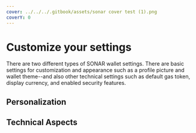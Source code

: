 ```yaml
---
cover: ../../../.gitbook/assets/sonar cover test (1).png
coverY: 0
---
```


# Customize your settings

There are two different types of SONAR wallet settings. There are basic settings for customization and appearance such as a profile picture and wallet theme--and also other technical settings such as default gas token, display currency, and enabled security features.

## Personalization



## Technical Aspects

